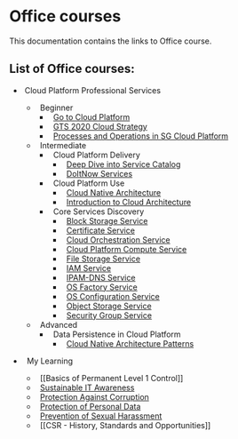 # Office courses

  

This documentation contains the links to Office course.

## List of Office courses:

*  Cloud Platform Professional Services
	*   Beginner
		*   [Go to Cloud Platform](cloudPlatformProfessionalServices/beginner/goToCloudPlatform.md)
		*   [GTS 2020 Cloud Strategy](cloudPlatformProfessionalServices/beginner/gts2020CloudStrategy.md)
		*   [Processes and Operations in SG Cloud Platform](cloudPlatformProfessionalServices/beginner/processesAndOperationsInSG.md)
	*   Intermediate
		*   Cloud Platform Delivery
			*   [Deep Dive into Service Catalog](cloudPlatformProfessionalServices/intermediate/cloudPlatformDelivery/deepDiveIntoServiceCatalog.md)
			*   [DoItNow Services](cloudPlatformProfessionalServices/intermediate/cloudPlatformDelivery/doItNowService.md)
		*   Cloud Platform Use
			*   [Cloud Native Architecture](cloudPlatformProfessionalServices/intermediate/cloudPlatformUse/cloudNativeArchitecture.md)
			*   [Introduction to Cloud Architecture](cloudPlatformProfessionalServices/intermediate/cloudPlatformUse/introductionToCloudArchitecture.md)
		*   Core Services Discovery
			*   [Block Storage Service](cloudPlatformProfessionalServices/intermediate/coreServicesDiscovery/blockStorageService.md)
			*   [Certificate Service](cloudPlatformProfessionalServices/intermediate/coreServicesDiscovery/certificateService.md)
			*   [Cloud Orchestration Service](cloudPlatformProfessionalServices/intermediate/coreServicesDiscovery/cloudOrchestrationService.md)
			*   [Cloud Platform Compute Service](cloudPlatformProfessionalServices/intermediate/coreServicesDiscovery/cloudPlatformComputeService.md)
			*   [File Storage Service](cloudPlatformProfessionalServices/intermediate/coreServicesDiscovery/fileStorageService.md)
			*   [IAM Service](cloudPlatformProfessionalServices/intermediate/coreServicesDiscovery/IAMService.md)
			*   [IPAM-DNS Service](cloudPlatformProfessionalServices/intermediate/coreServicesDiscovery/IPAM_DNSService.md)
			*   [OS Factory Service](cloudPlatformProfessionalServices/intermediate/coreServicesDiscovery/OSFactoryService.md)
			*   [OS Configuration Service](cloudPlatformProfessionalServices/intermediate/coreServicesDiscovery/OSConfigurationService.md)
			*   [Object Storage Service](cloudPlatformProfessionalServices/intermediate/coreServicesDiscovery/objectStorageService.md)
			*   [Security Group Service](cloudPlatformProfessionalServices/intermediate/coreServicesDiscovery/securityGroupService.md)
	*   Advanced
		*   Data Persistence in Cloud Platform
			*   [Cloud Native Architecture Patterns](cloudPlatformProfessionalServices/advanced/dataPersistenceInCloudPlatform/cloudNativeArchitecturesPatterns.md)

*   My Learning
	*   [[Basics of Permanent Level 1 Control]]
	*   [Sustainable IT Awareness](myLearning/sustainableITAwareness.md)
	*   [Protection Against Corruption](myLearning/fightAgainstCorruption.md)
	*   [Protection of Personal Data](myLearning/protectionOfPersonalData.md)
	*   [Prevention of Sexual Harassment](myLearning/preventionOfSexualHarassment.md)
	*   [[CSR - History, Standards and Opportunities]]